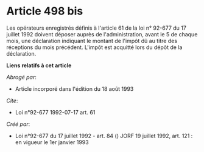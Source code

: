 # Article 498 bis

Les opérateurs enregistrés définis à l'article 61 de la loi n° 92-677 du 17 juillet 1992 doivent déposer auprès de
l'administration, avant le 5 de chaque mois, une déclaration indiquant le montant de l'impôt dû au titre des réceptions du
mois précédent. L'impôt est acquitté lors du dépôt de la déclaration.

**Liens relatifs à cet article**

_Abrogé par_:

  - Article incorporé dans l'édition du 18 août 1993

_Cite_:

  - Loi n°92-677 1992-07-17 art. 61

_Créé par_:

  - Loi n°92-677 du 17 juillet 1992 - art. 84 () JORF 19 juillet 1992, art. 121 : en vigueur le 1er janvier 1993
